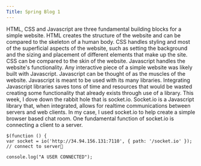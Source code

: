 ```yaml
---
Title: Spring Blog 1
---
```

   HTML, CSS and Javascript are three fundamental building blocks for a simple website. HTML creates the structure of the website and can be compared to the skeleton of a human body. CSS handles styling and most of the superficial aspects of the website, such as setting the background and the sizing and placement of different elements that make up the site. CSS can be compared to the skin of the website. Javascript handles the website's functionality. Any interactive piece of a simple website was likely built with Javascript. Javascript can be thought of as the muscles of the website.
   Javascript is meant to be used with its many libraries. Integrating Javascript libraries saves tons of time and resources that would be wasted creating some functionality that already exists through use of a library. This week, I dove down the rabbit hole that is socket.io. Socket.io is a Javascript library that, when integrated, allows for realtime communications between servers and web clients. In my case, I used socket.io to help create a simple browser based chat room. 
   One fundamental function of socket.io is connecting a client to a server.
   ```
$(function () {
  var socket = io('http://34.94.156.131:7110', { path: '/socket.io' }); // connect to server
  
  console.log("A USER CONNECTED");
   ```
